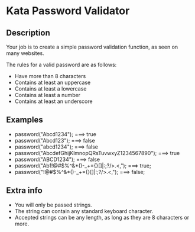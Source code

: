 # Kata Password Validator

## Description
Your job is to create a simple password validation function, as seen on many websites.

The rules for a valid password are as follows:

- Have more than 8 characters
- Contains at least an uppercase
- Contains at least a lowercase
- Contains at least a number
- Contains at least an underscore

## Examples
- password("Abcd1234"); ===> true
- password("Abcd123"); ===> false
- password("abcd1234"); ===> false
- password("AbcdefGhijKlmnopQRsTuvwxyZ1234567890"); ===> true
- password("ABCD1234"); ===> false
- password("Ab1!@#$%^&*()-_+={}[]|\:;?/>.<,"); ===> true;
- password("!@#$%^&*()-_+={}[]|\:;?/>.<,"); ===> false;


## Extra info
- You will only be passed strings.
- The string can contain any standard keyboard character.
- Accepted strings can be any length, as long as they are 8 characters or more.